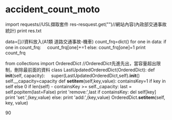 # accident_count_moto
import requests//USL擷取套件
res-resquest.get("")//網站內容(內政部交通事故統計)
print res.txt

data=[]//資料放入(A1類 道路交通事故-機車)
count_frq=dict()
for one in data:
  if one in count_frq:
      count_frq[one]+=1
  else:
      count_frq[one]=1
print count_frq

from collections import OrderedDict
//OrderedDict先進先出，當容量超出限制，刪除最前面的資料
class LastUpdatedOrderedDict(OrderedDict):
  def __init__(self, capacity):
      super(LastUpdatedOrderedDict,self).__init__()
      self.__capacity=capacity
  def __setitem__(self,key,value):
      containsKey=1 if key in self else 0
      if len(self) - containsKey >= self._capacity:
          last = self.popitem(last=False)
          print 'remove:',last
      if containsKey:
          del self[key]
          print 'set:',(key,value)
      else:
          print 'add:',(key,value)
      OrderedDict.__setitem__(self, key, value)







90
